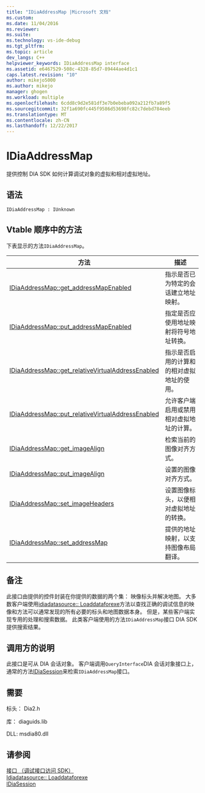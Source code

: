 ```yaml
---
title: "IDiaAddressMap |Microsoft 文档"
ms.custom: 
ms.date: 11/04/2016
ms.reviewer: 
ms.suite: 
ms.technology: vs-ide-debug
ms.tgt_pltfrm: 
ms.topic: article
dev_langs: C++
helpviewer_keywords: IDiaAddressMap interface
ms.assetid: e6467529-508c-4328-85d7-89444ae4d1c1
caps.latest.revision: "10"
author: mikejo5000
ms.author: mikejo
manager: ghogen
ms.workload: multiple
ms.openlocfilehash: 6cdd8c9d2e581df3e7b0ebeba092a212fb7a89f5
ms.sourcegitcommit: 32f1a690fc445f9586d53698fc82c7debd784eeb
ms.translationtype: MT
ms.contentlocale: zh-CN
ms.lasthandoff: 12/22/2017
---
```

# <a name="idiaaddressmap"></a>IDiaAddressMap
提供控制 DIA SDK 如何计算调试对象的虚拟和相对虚拟地址。  
  
## <a name="syntax"></a>语法  
  
```  
IDiaAddressMap : IUnknown  
```  
  
## <a name="methods-in-vtable-order"></a>Vtable 顺序中的方法  
 下表显示的方法`IDiaAddressMap`。  
  
|方法|描述|  
|------------|-----------------|  
|[IDiaAddressMap::get_addressMapEnabled](../../debugger/debug-interface-access/idiaaddressmap-get-addressmapenabled.md)|指示是否已为特定的会话建立地址映射。|  
|[IDiaAddressMap::put_addressMapEnabled](../../debugger/debug-interface-access/idiaaddressmap-put-addressmapenabled.md)|指定是否应使用地址映射将符号地址转换。|  
|[IDiaAddressMap::get_relativeVirtualAddressEnabled](../../debugger/debug-interface-access/idiaaddressmap-get-relativevirtualaddressenabled.md)|指示是否启用的计算和的相对虚拟地址的使用。|  
|[IDiaAddressMap::put_relativeVirtualAddressEnabled](../../debugger/debug-interface-access/idiaaddressmap-put-relativevirtualaddressenabled.md)|允许客户端启用或禁用相对虚拟地址的计算。|  
|[IDiaAddressMap::get_imageAlign](../../debugger/debug-interface-access/idiaaddressmap-get-imagealign.md)|检索当前的图像对齐方式。|  
|[IDiaAddressMap::put_imageAlign](../../debugger/debug-interface-access/idiaaddressmap-put-imagealign.md)|设置的图像对齐方式。|  
|[IDiaAddressMap::set_imageHeaders](../../debugger/debug-interface-access/idiaaddressmap-set-imageheaders.md)|设置图像标头，以便相对虚拟地址的转换。|  
|[IDiaAddressMap::set_addressMap](../../debugger/debug-interface-access/idiaaddressmap-set-addressmap.md)|提供的地址映射，以支持图像布局翻译。|  
  
## <a name="remarks"></a>备注  
 此接口由提供的控件封装在你提供的数据的两个集： 映像标头并解决地图。 大多数客户端使用[idiadatasource:: Loaddataforexe](../../debugger/debug-interface-access/idiadatasource-loaddataforexe.md)方法以查找正确的调试信息的映像和方法可以通常发现的所有必要的标头和地图数据本身。 但是，某些客户端实现专用的处理和搜索数据。 此类客户端使用的方法`IDiaAddressMap`接口 DIA SDK 提供搜索结果。  
  
## <a name="notes-for-callers"></a>调用方的说明  
 此接口是可从 DIA 会话对象。 客户端调用`QueryInterface`DIA 会话对象接口上，通常的方法[IDiaSession](../../debugger/debug-interface-access/idiasession.md)来检索`IDiaAddressMap`接口。  
  
## <a name="requirements"></a>需要  
 标头： Dia2.h  
  
 库： diaguids.lib  
  
 DLL: msdia80.dll  
  
## <a name="see-also"></a>请参阅  
 [接口 （调试接口访问 SDK）](../../debugger/debug-interface-access/interfaces-debug-interface-access-sdk.md)   
 [Idiadatasource:: Loaddataforexe](../../debugger/debug-interface-access/idiadatasource-loaddataforexe.md)   
 [IDiaSession](../../debugger/debug-interface-access/idiasession.md)